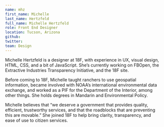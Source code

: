 ```yaml
---
name: mhz
first_name: Michelle
last_name: Hertzfeld
full_name: Michelle Hertzfeld
role: Front End Designer
location: Tucson, Arizona
github:
twitter:
team: Design
---
```

Michelle Hertzfeld is a designer at 18F, with experience in UX, visual design, HTML, CSS, and a bit of JavaScript. She’s currently working on FBOpen, the Extractive Industries Transparency Initiative, and the 18F site.

Before coming to 18F, Michelle taught ranchers to use geospatial information, became involved with NOAA’s international environmental data exchange, and worked as a PIF for the Department of the Interior, among other things. She holds degrees in Mandarin and Environmental Policy.

Michelle believes that “we deserve a government that provides quality, efficient, trustworthy services, and that the roadblocks that are preventing this are movable.” She joined 18F to help bring clarity, transparency, and ease of use to citizen services.

 
